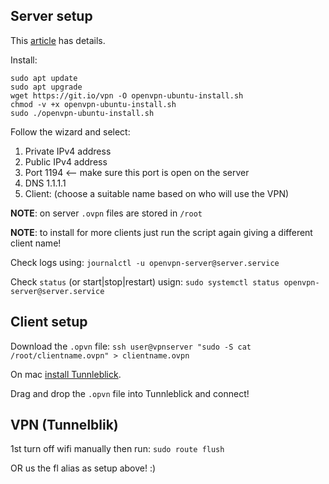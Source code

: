 ## Server setup

This [article](https://www.cyberciti.biz/faq/ubuntu-20-04-lts-set-up-openvpn-server-in-5-minutes/) has details.

Install:

```
sudo apt update
sudo apt upgrade
wget https://git.io/vpn -O openvpn-ubuntu-install.sh
chmod -v +x openvpn-ubuntu-install.sh
sudo ./openvpn-ubuntu-install.sh
```

Follow the wizard and select:

1. Private IPv4 address
2. Public IPv4 address
3. Port 1194 <-- make sure this port is open on the server
4. DNS 1.1.1.1
5. Client: (choose a suitable name based on who will use the VPN)

**NOTE**: on server `.ovpn` files are stored in `/root`

**NOTE**: to install for more clients just run the script again giving a different client name!

Check logs using: `journalctl -u openvpn-server@server.service`

Check `status` (or start|stop|restart) usign: `sudo systemctl status openvpn-server@server.service`

## Client setup

Download the `.opvn` file: `ssh user@vpnserver "sudo -S cat /root/clientname.ovpn" > clientname.ovpn`

On mac [install Tunnleblick](https://tunnelblick.net/).

Drag and drop the `.opvn` file into Tunnleblick and connect!

## VPN (Tunnelblik)

1st turn off wifi manually then run:
`sudo route flush`

OR us the fl alias as setup above! :)
